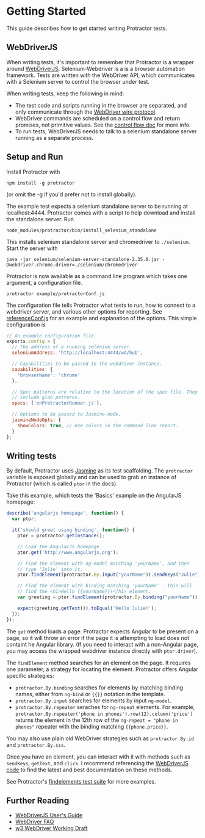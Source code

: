 Getting Started
===============

This guide describes how to get started writing Protractor tests.

WebDriverJS
-----------

When writing tests, it's important to remember that Protractor is a wrapper
around [WebDriverJS](https://code.google.com/p/selenium/wiki/WebDriverJs).
Selenium-Webdriver is a is a browser automation framework. Tests are written
with the WebDriver API, which communicates with a Selenium server to control
the browser under test.

When writing tests, keep the following in mind:

-  The test code and scripts running in the browser are separated, and only
   communicate through the [WebDriver wire protocol](https://code.google.com/p/selenium/wiki/JsonWireProtocol).
-  WebDriver commands are scheduled on a control flow and return promises, not
   primitive values. See the [control flow doc](/control-flow.md) for more
   info.
-  To run tests, WebDriverJS needs to talk to a selenium standalone server
   running as a separate process.

Setup and Run
-------------

Install Protractor with

    npm install -g protractor

(or omit the -g if you'd prefer not to install globally). 

The example test expects a selenium standalone server to be running at 
localhost:4444. Protractor comes with a script to help download and install
the standalone server. Run

    node_modules/protractor/bin/install_selenium_standalone

This installs selenium standalone server and chromedriver to `./selenium`. Start
the server with

    java -jar selenium/selenium-server-standalone-2.35.0.jar -Dwebdriver.chrome.driver=./selenium/chromedriver

Protractor is now available as a command line program which takes one argument,
a configuration file. 

    protractor example/protractorConf.js

The configuration file tells Protractor what tests to run, how to connect to a
webdriver server, and various other options for reporting. See
[referenceConf.js](https://github.com/angular/protractor/blob/master/referenceConf.js)
for an example and explanation of the options. This simple configuration is

```javascript
// An example configuration file.
exports.config = {
  // The address of a running selenium server.
  seleniumAddress: 'http://localhost:4444/wd/hub',

  // Capabilities to be passed to the webdriver instance.
  capabilities: {
    'browserName': 'chrome'
  },

  // Spec patterns are relative to the location of the spec file. They may
  // include glob patterns.
  specs: ['onProtractorRunner.js'],

  // Options to be passed to Jasmine-node.
  jasmineNodeOpts: {
    showColors: true, // Use colors in the command line report.
  }
};
```

Writing tests
-------------

By default, Protractor uses [Jasmine](http://pivotal.github.io/jasmine/) as its
test scaffolding. The `protractor` variable is exposed globally and can be used
to grab an instance of Protractor (which is called `ptor` in the docs). 

Take this example, which tests the 'Basics' example on the AngularJS homepage:

```javascript
describe('angularjs homepage', function() {
  var ptor;

  it('should greet using binding', function() {
    ptor = protractor.getInstance();

    // Load the AngularJS homepage.
    ptor.get('http://www.angularjs.org');

    // Find the element with ng-model matching 'yourName', and then
    // type 'Julie' into it.
    ptor.findElement(protractor.By.input("yourName")).sendKeys("Julie");

    // Find the element with binding matching 'yourName' - this will
    // find the <h1>Hello {{yourName}}!</h1> element.
    var greeting = ptor.findElement(protractor.By.binding("yourName"));

    expect(greeting.getText()).toEqual('Hello Julie!');
  });
});
```

The `get` method loads a page. Protractor expects Angular to be present on a
page, so it will throw an error if the page it is attempting to load does
not containt he Angular library. (If you need to interact with a non-Angular
page, you may access the wrapped webdriver instance directly with
`ptor.driver`).

The `findElement` method searches for an element on the page. It requires one
parameter, a strategy for locating the element. Protractor offers Angular
specific strategies:

-  `protractor.By.binding` searches for elements by matching binding names,
   either from `ng-bind` or `{{}}` notation in the template.
-  `protractor.By.input` searches for elements by input `ng-model`.
-  `protractor.By.repeater` seraches for `ng-repeat` elements. For example,
   `protractor.By.repeater('phone in phones').row(12).column('price')` returns
   the element in the 12th row of the `ng-repeat = "phone in phones"` repeater
   with the binding matching `{{phone.price}}`.

You may also use plain old WebDriver strategies such as `protractor.By.id` and
`protractor.By.css`.

Once you have an element, you can interact with it with methods such as
`sendKeys`, `getText`, and `click`. I recommend referencing the
[WebDriverJS code](https://code.google.com/p/selenium/source/browse/javascript/webdriver/webdriver.js)
to find the latest and best documentation on these methods.

See Protractor's [findelements test suite](https://github.com/angular/protractor/blob/master/spec/findelements_spec.js)
for more examples.

Further Reading
---------------

- [WebDriverJS User's Guide](https://code.google.com/p/selenium/wiki/WebDriverJs)
- [WebDriver FAQ](https://code.google.com/p/selenium/wiki/FrequentlyAskedQuestions)
- [w3 WebDriver Working Draft](http://www.w3.org/TR/webdriver/)
